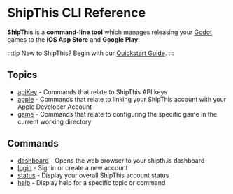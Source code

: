 # ShipThis CLI Reference

**ShipThis** is a **command-line tool** which manages releasing your [Godot](https://godotengine.org/) games to the **iOS App Store** and **Google Play**.

:::tip New to ShipThis?
Begin with our [Quickstart Guide](https://shipth.is/docs/guides/quick-start).
:::

## Topics

- [apiKey](https://shipth.is/docs/reference/apiKey) - Commands that relate to ShipThis API keys
- [apple](https://shipth.is/docs/reference/apple) - Commands that relate to linking your ShipThis account with your Apple Developer Account
- [game](https://shipth.is/docs/reference/game) - Commands that relate to configuring the specific game in the current working directory

## Commands

- [dashboard](https://shipth.is/docs/reference/dashboard) - Opens the web browser to your shipth.is dashboard
- [login](https://shipth.is/docs/reference/login) - Signin or create a new account
- [status](https://shipth.is/docs/reference/status) - Display your overall ShipThis account status
- [help](https://shipth.is/docs/reference/help) - Display help for a specific topic or command
